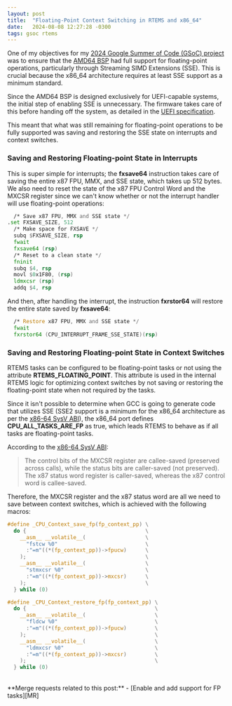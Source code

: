 ```yaml
---
layout: post
title:  "Floating-Point Context Switching in RTEMS and x86_64"
date:   2024-08-08 12:27:28 -0300
tags: gsoc rtems
---
```

One of my objectives for my [2024 Google Summer of Code (GSoC) project][project] was to ensure that the [AMD64 BSP][BSP] had full support for floating-point operations, particularly through Streaming SIMD Extensions (SSE). This is crucial because the x86_64 architecture requires at least SSE support as a minimum standard.

Since the AMD64 BSP is designed exclusively for UEFI-capable systems, the initial step of enabling SSE is unnecessary. The firmware takes care of this before handing off the system, as detailed in the [UEFI specification][UEFI].

This meant that what was still remaining for floating-point operations to be fully supported was saving and restoring the SSE state on interrupts and context switches.

### Saving and Restoring Floating-point State in Interrupts

This is super simple for interrupts; the **fxsave64** instruction takes care of saving the entire x87 FPU, MMX, and SSE state, which takes up 512 bytes. We also need to reset the state of the x87 FPU Control Word and the MXCSR register since we can't know whether or not the interrupt handler will use floating-point operations:

```asm
  /* Save x87 FPU, MMX and SSE state */
.set FXSAVE_SIZE, 512
  /* Make space for FXSAVE */
  subq $FXSAVE_SIZE, rsp
  fwait
  fxsave64 (rsp)
  /* Reset to a clean state */
  fninit
  subq $4, rsp
  movl $0x1F80, (rsp)
  ldmxcsr (rsp)
  addq $4, rsp
```

And then, after handling the interrupt, the instruction **fxrstor64** will restore the entire state saved by **fxsave64**:

```asm
  /* Restore x87 FPU, MMX and SSE state */
  fwait
  fxrstor64 (CPU_INTERRUPT_FRAME_SSE_STATE)(rsp)
```

### Saving and Restoring Floating-point State in Context Switches

RTEMS tasks can be configured to be floating-point tasks or not using the attribute **RTEMS_FLOATING_POINT**. This attribute is used in the internal RTEMS logic for optimizing context switches by not saving or restoring the floating-point state when not required by the tasks.

Since it isn't possible to determine when GCC is going to generate code that utilizes SSE (SSE2 support is a minimum for the x86_64 architecture as per the [x86-64 SysV ABI][x86-64 SysV ABI]), the x86_64 port defines **CPU_ALL_TASKS_ARE_FP** as true, which leads RTEMS to behave as if all tasks are floating-point tasks.

According to the [x86-64 SysV ABI][x86-64 SysV ABI]:

>The control bits of the MXCSR register are callee-saved (preserved across calls), while the status bits are caller-saved (not preserved). The x87 status word register is caller-saved, whereas the x87 control word is callee-saved.

Therefore, the MXCSR register and the x87 status word are all we need to save between context switches, which is achieved with the following macros:

```c
#define _CPU_Context_save_fp(fp_context_pp) \
  do {                                      \
    __asm__ __volatile__(                   \
      "fstcw %0"                            \
      :"=m"((*(fp_context_pp))->fpucw)      \
    );                                      \
    __asm__ __volatile__(                   \
      "stmxcsr %0"                          \
      :"=m"((*(fp_context_pp))->mxcsr)      \
    );                                      \
  } while (0)

#define _CPU_Context_restore_fp(fp_context_pp) \
  do {                                         \
    __asm__ __volatile__(                      \
      "fldcw %0"                               \
      :"=m"((*(fp_context_pp))->fpucw)         \
    );                                         \
    __asm__ __volatile__(                      \
      "ldmxcsr %0"                             \
      :"=m"((*(fp_context_pp))->mxcsr)         \
    );                                         \
  } while (0)
```

<br>
**Merge requests related to this post:**
- [Enable and add support for FP tasks][MR]

[project]: https://summerofcode.withgoogle.com/programs/2024/projects/XP3ZBIi7
[BSP]: https://docs.rtems.org/branches/master/user/bsps/bsps-x86_64.html#amd64
[UEFI]: https://uefi.org/specs/UEFI/2.10/02_Overview.html#x64-platforms
[x86-64 SysV ABI]: https://gitlab.com/x86-psABIs/x86-64-ABI
[MR]: https://gitlab.rtems.org/rtems/rtos/rtems/-/merge_requests/95
